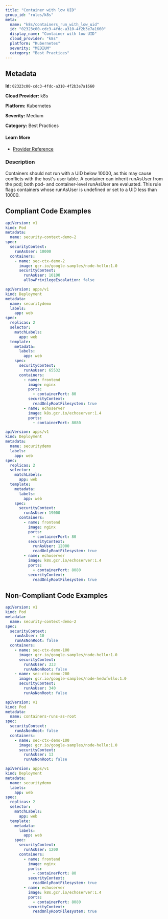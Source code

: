 ```yaml
---
title: "Container with low UID"
group_id: "rules/k8s"
meta:
  name: "k8s/containers_run_with_low_uid"
  id: "02323c00-cdc3-4fdc-a310-4f2b3e7a1660"
  display_name: "Container with low UID"
  cloud_provider: "k8s"
  platform: "Kubernetes"
  severity: "MEDIUM"
  category: "Best Practices"
---
```

## Metadata

**Id:** `02323c00-cdc3-4fdc-a310-4f2b3e7a1660`

**Cloud Provider:** k8s

**Platform:** Kubernetes

**Severity:** Medium

**Category:** Best Practices

#### Learn More

 - [Provider Reference](https://kubernetes.io/docs/tasks/configure-pod-container/security-context/)

### Description

 Containers should not run with a UID below 10000, as this may cause conflicts with the host's user table. A container can inherit runAsUser from the pod; both pod- and container-level runAsUser are evaluated. This rule flags containers whose runAsUser is undefined or set to a UID less than 10000.


## Compliant Code Examples
```yaml
apiVersion: v1
kind: Pod
metadata:
  name: security-context-demo-2
spec:
  securityContext:
    runAsUser: 10000
  containers:
    - name: sec-ctx-demo-2
      image: gcr.io/google-samples/node-hello:1.0
      securityContext:
        runAsUser: 10100
        allowPrivilegeEscalation: false

```

```yaml
apiVersion: apps/v1
kind: Deployment
metadata:
  name: securitydemo
  labels:
    app: web
spec:
  replicas: 2
  selector:
    matchLabels:
      app: web
  template:
    metadata:
      labels:
        app: web
    spec:
      securityContext:
        runAsUser: 65532
      containers:
        - name: frontend
          image: nginx
          ports:
            - containerPort: 80
          securityContext:
            readOnlyRootFilesystem: true
        - name: echoserver
          image: k8s.gcr.io/echoserver:1.4
          ports:
            - containerPort: 8080

```

```yaml
apiVersion: apps/v1
kind: Deployment
metadata:
  name: securitydemo
  labels:
    app: web
spec:
  replicas: 2
  selector:
    matchLabels:
      app: web
  template:
    metadata:
      labels:
        app: web
    spec:
      securityContext:
        runAsUser: 19000
      containers:
        - name: frontend
          image: nginx
          ports:
            - containerPort: 80
          securityContext:
            runAsUser: 12000
            readOnlyRootFilesystem: true
        - name: echoserver
          image: k8s.gcr.io/echoserver:1.4
          ports:
            - containerPort: 8080
          securityContext:
            readOnlyRootFilesystem: true

```
## Non-Compliant Code Examples
```yaml
apiVersion: v1
kind: Pod
metadata:
  name: security-context-demo-2
spec:
  securityContext:
    runAsUser: 10
    runAsNonRoot: false
  containers:
    - name: sec-ctx-demo-100
      image: gcr.io/google-samples/node-hello:1.0
      securityContext:
        runAsUser: 333
        runAsNonRoot: false
    - name: sec-ctx-demo-200
      image: gcr.io/google-samples/node-hedwfwllo:1.0
      securityContext:
        runAsUser: 340
        runAsNonRoot: false

```

```yaml
apiVersion: v1
kind: Pod
metadata:
  name: containers-runs-as-root
spec:
  securityContext:
    runAsNonRoot: false
  containers:
    - name: sec-ctx-demo-100
      image: gcr.io/google-samples/node-hello:1.0
      securityContext:
        runAsUser: 13
        runAsNonRoot: false

```

```yaml
apiVersion: apps/v1
kind: Deployment
metadata:
  name: securitydemo
  labels:
    app: web
spec:
  replicas: 2
  selector:
    matchLabels:
      app: web
  template:
    metadata:
      labels:
        app: web
    spec:
      securityContext:
        runAsUser: 1200
      containers:
        - name: frontend
          image: nginx
          ports:
            - containerPort: 80
          securityContext:
            readOnlyRootFilesystem: true
        - name: echoserver
          image: k8s.gcr.io/echoserver:1.4
          ports:
            - containerPort: 8080
          securityContext:
            readOnlyRootFilesystem: true

```